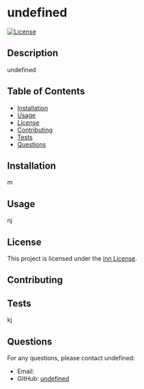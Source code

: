 # undefined

[![License](https://img.shields.io/badge/License-inn-blue.svg)](https://opensource.org/licenses/inn)

## Description

undefined

## Table of Contents

- [Installation](#installation)
- [Usage](#usage)
- [License](#license)
- [Contributing](#contributing)
- [Tests](#tests)
- [Questions](#questions)

## Installation

m

## Usage

nj

## License

This project is licensed under the [inn License](https://opensource.org/licenses/inn).

## Contributing



## Tests

kj

## Questions

For any questions, please contact undefined:
- Email: 
- GitHub: [undefined](https://github.com/undefined)
